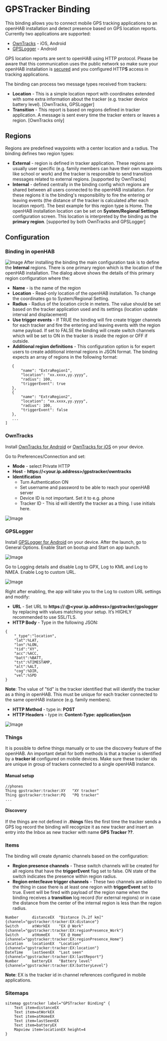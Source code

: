 # GPSTracker Binding

This binding allows you to connect mobile GPS tracking applications to an openHAB installation and detect 
presence based on GPS location reports. Currently two applications are supported:

* [OwnTracks](https://owntracks.org/booklet/) - iOS, Android
* [GPSLogger](https://gpslogger.app/) - Android

GPS location reports are sent to openHAB using HTTP protocol. Please be aware that this communication uses the public network
so make sure your openHAB installation is [secured](https://www.openhab.org/docs/installation/security.html#encrypted-communication)
and you configured HTTP**S** access in tracking applications.

The binding can process two message types received from trackers:

* **Location** - This is a simple location report with coordinates extended with some extra information about the tracker (e.g. tracker device battery level). [OwnTracks, GPSLogger]
* **Transition** - This report is based on regions defined in tracker application. A message is sent every time the tracker enters or leaves a region. [OwnTracks only]

## Regions

Regions are predefined waypoints with a center location and a radius. The binding defines two region types:

* **External** - region is defined in tracker application. These regions are usually user specific (e.g. family members can have their own waypoints like school or work) and the tracker is responsible to send transition messages related to external regions. [supported by OwnTracks]
* **Internal** - defined centrally in the binding config which regions are shared between all users connected to the openHAB installation. For these regions it is the binding's responsibility to fire the entering or leaving events (the distance of the tracker is calculated after each location report). The best example for this region type is Home. The openHAB installation location can be set on **System/Regional Settings** configuration screen. This location is interpreted by the binding as the **primary region**. [supported by both OwnTracks and GPSLogger]

## Configuration

### Binding in openHAB

![Image](./docs/binding_config.png)
After installing the binding the main configuration task is to define the **Internal** regions. 
There is one primary region which is the location of the openHAB installation. 
The dialog above shows the details of this primary region configuration where the:

* **Name** - is the name of the region
* **Location** - Read-only location of the openHAB installation. To change the coordinates go to System/Regional Setting.
* **Radius** - Radius of the location circle in meters. The value should be set based on the tracker application used and its settings (location update interval and displacement)
* **Use trigger events** - If TRUE the binding will fire create trigger channels for each tracker and fire the entering and leaving events with the region name payload. If set to FALSE the binding will create switch channels which will be set to ON in the tracker is inside the region or OFF if outside.
* **Additional region definitions** - This configuration option is for expert users to create additional internal regions in JSON format. The binding expects an array of regions in the following format:

 ```
    {
        "name": "ExtraRegion1",
        "location": "xx.xxxx,yy.yyyy",
        "radius": 100,
        "triggerEvent": true
    },
    {
        "name": "ExtraRegion2",
        "location": "xx.xxxx,yy.yyyy",
        "radius": 100,
        "triggerEvent": false
    },
    ...
 ]
 ```

### OwnTracks

Install [OwnTracks for Android](https://play.google.com/store/apps/details?id=org.openhab.habdroid) or [OwnTracks for iOS](https://itunes.apple.com/us/app/owntracks/id692424691) on your device.

Go to Preferences/Connection and set:

* **Mode** - select Private HTTP
* **Host** - **https://<your.ip.address>/gpstracker/owntracks**
* **Identification**
  * Turn Authentication ON
  * Set username and password to be able to reach your openHAB server
  * Device ID is not important. Set it to e.g. phone
  * Tracker ID - This id will identify the tracker as a thing. I use initials here.
  
![Image](./docs/owntracks_setup.png)

### GPSLogger

Install [GPSLogger for Android](https://play.google.com/store/apps/details?id=com.mendhak.gpslogger) on your device. After the launch, go to General Options. Enable Start on bootup and Start on app launch.

![Image](./docs/gpslogger_1.png)

Go to Logging details and disable Log to GPX, Log to KML and Log to NMEA. Enable Log to custom URL.

![Image](./docs/gpslogger_2.png)

Right after enabling, the app will take you to the Log to custom URL settings and modify:

* **URL** - Set URL to **https://<username>:<password>@<your.ip.address>/gpstracker/gpslogger** by replacing <???> with values matching your setup. It’s HIGHLY recommended to use SSL/TLS.
* **HTTP Body** - Type in the following JSON:

```
{
    "_type":"location",
    "lat":%LAT,
    "lon":%LON,
    "tid":"XY",
    "acc":%ACC,
    "batt":%BATT,
    "tst":%TIMESTAMP,
    "alt":%ALT,
    "cog":%DIR,
    "vel":%SPD
}
```

**Note**: The value of "tid" is the tracker identified that will identify the tracker as a thing in openHAB. This must be unique for each tracker connected to the same openHAB instance (e.g. family members).

* **HTTP Method** - type in: **POST**
* **HTTP Headers** - type in: **Content-Type: application/json**

![Image](./docs/gpslogger_3.png)

### Things

It is possible to define things manually or to use the discovery feature of the openHAB. An important detail for both methods is that a tracker is identified by a **tracker id** configured on mobile devices. Make sure these tracker ids are unique in group of trackers connected to a single openHAB instance.

#### Manual setup

```
//phones
Thing gpstracker:tracker:XY   "XY tracker"
Thing gpstracker:tracker:PQ   "PQ tracker"
...
```

#### Discovery

If the things are not defined in **.things** files the first time the tracker sends a GPS log record the binding will recognize it as new tracker and insert an entry into the Inbox as new tracker with name **GPS Tracker ??**.

### Items

The binding will create dynamic channels based on the configuration:

* **Region presence channels** - These switch channels will be created for all regions that have the **triggerEvent** flag set to false. ON state of the switch indicates the presence within region radius.
* **Region enter/leave trigger channels** - These two channels are added to the thing in case there is at least one region with **triggerEvent** set to true. Event will be fired with payload of the region name when the binding receives a **transition** log record (for external regions) or in case the distance from the center of the internal region is less than the region radius.

```
Number		distanceEX	"Distance [%.2f km]"	{channel="gpstracker:tracker:EX:distance"}
Switch		atWorkEX	"EX @ Work"		{channel="gpstracker:tracker:EX:regionPresence_Work"}
Switch		atHomeEX	"EX @ Home"		{channel="gpstracker:tracker:EX:regionPresence_Home"}
Location	locationEX	"Location"		{channel="gpstracker:tracker:EX:location"}
DateTime	lastSeenEX	"Last seen"		{channel="gpstracker:tracker:EX:lastReport"}
Number		batteryEX	"Battery level"		{channel="gpstracker:tracker:EX:batteryLevel"}
```

**Note**: EX is the tracker id in channel references configured in mobile applications.

### Sitemaps

```
sitemap gpstracker label="GPSTracker Binding" {
    Text item=distanceEX
    Text item=atWorkEX
    Text item=atHomeEX
    Text item=lastSeenEX
    Text item=batteryEX
    Mapview item=locationEX height=4
}
```
